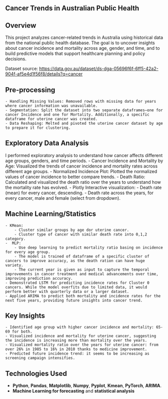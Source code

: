 ## **Cancer Trends in Australian Public Health**


## **Overview**
This project analyzes cancer-related trends in Australia using historical data from the national public health database. The goal is to uncover insights about cancer incidence and mortality across age, gender, and time, and to build predictive models that support healthcare planning and policy decisions.

Dataset source: https://data.gov.au/dataset/ds-dga-05696f6f-6ff5-42a2-904f-af5e4d1f56f8/details?q=cancer

## **Pre-processing**
    - Handling Missing Values: Removed rows with missing data for years where cancer information was unavailable.
    - Segmentation: Split the dataset into two separate dataframes—one for cancer Incidence and one for Mortality. Additionally, a specific dataframe for uterine cancer was created.
    - Data Reshaping: Melted and pivoted the uterine cancer dataset by age to prepare it for clustering.

## **Exploratory Data Analysis**
I performed exploratory analysis to understand how cancer affects different age groups, genders, and time periods.
    - Cancer Incidence and Mortality by Age: Visualized the trends of cancer incidence and mortality rates across different age groups.
    - Normalized Incidence Plot: Plotted the normalized values of cancer incidence to better compare trends.
    - Death Ratio: Calculated and visualized the death ratio over the years to understand how the mortality rate has evolved.
    - Plotly Interactive visualization:
        - Death rate (mean) for every cancer, descending.
        - Death rate across the years, for every cancer, male and female (select from dropdown).

## **Machine Learning/Statistics**
    - KMean:
        - Cluster similar groups by age dor uterine cancer.
        - Cluster type of cancer with similar death rate into 0,1,2 category. 
    -  MLP:
        - Use deep learning to predict mortality ratio basing on incidence for every age group.
        - The model is trained of dataframe of a specific cluster of cancers to improve accuracy, as the death ration can have huge variety. 
        - The current year is given as input to capture the temporal improvements in cancer treatment and medical advancements over time, improving prediction accuracy.
    - Demonstrated LSTM for predicting incidence rates for Cluster 0 cancers. While the model overfits due to limited data, it would perform better with quarterly data or a larger dataset.
    - Applied ARIMA to predict both mortality and incidence rates for the next five years, providing future insights into cancer trend.

## **Key Insights** 
    - Identified age group with higher cancer incidence and mortality: 65-69 for both.
    - Visualized incidence and mortality for uterine cancer, suggesting the incidence is increasing more than mortality over the years.
    - Visualized mortality ratio over the years for uterine cancer: from over 26% in 1985 to 16% in 2010 thanks to medicine improvement.
    - Predicted future incidence trend: it seems to be increasing as screening campaign intensifies.

## **Technologies Used**
- **Python**, **Pandas**, **Matplotlib**, **Numpy**, **Pyplot**, **Kmean**, **PyTorch**, **ARIMA**.
 - **Machine Learning for forecasting** and **statistical analysis**
